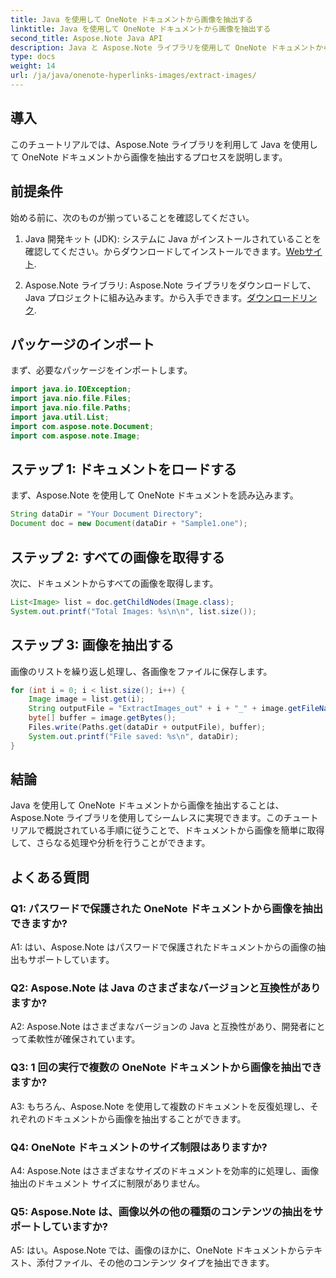 ```yaml
---
title: Java を使用して OneNote ドキュメントから画像を抽出する
linktitle: Java を使用して OneNote ドキュメントから画像を抽出する
second_title: Aspose.Note Java API
description: Java と Aspose.Note ライブラリを使用して OneNote ドキュメントから画像を抽出する方法を学びます。シームレスな画像抽出については、ステップバイステップのガイドに従ってください。
type: docs
weight: 14
url: /ja/java/onenote-hyperlinks-images/extract-images/
---
```

## 導入

このチュートリアルでは、Aspose.Note ライブラリを利用して Java を使用して OneNote ドキュメントから画像を抽出するプロセスを説明します。

## 前提条件

始める前に、次のものが揃っていることを確認してください。

1.  Java 開発キット (JDK): システムに Java がインストールされていることを確認してください。からダウンロードしてインストールできます。[Webサイト](https://www.oracle.com/java/technologies/javase-jdk15-downloads.html).

2.  Aspose.Note ライブラリ: Aspose.Note ライブラリをダウンロードして、Java プロジェクトに組み込みます。から入手できます。[ダウンロードリンク](https://releases.aspose.com/note/java/).

## パッケージのインポート

まず、必要なパッケージをインポートします。

```java
import java.io.IOException;
import java.nio.file.Files;
import java.nio.file.Paths;
import java.util.List;
import com.aspose.note.Document;
import com.aspose.note.Image;
```

## ステップ 1: ドキュメントをロードする

まず、Aspose.Note を使用して OneNote ドキュメントを読み込みます。

```java
String dataDir = "Your Document Directory";
Document doc = new Document(dataDir + "Sample1.one");
```

## ステップ 2: すべての画像を取得する

次に、ドキュメントからすべての画像を取得します。

```java
List<Image> list = doc.getChildNodes(Image.class);
System.out.printf("Total Images: %s\n\n", list.size());
```

## ステップ 3: 画像を抽出する

画像のリストを繰り返し処理し、各画像をファイルに保存します。

```java
for (int i = 0; i < list.size(); i++) {
    Image image = list.get(i);
    String outputFile = "ExtractImages_out" + i + "_" + image.getFileName();
    byte[] buffer = image.getBytes();
    Files.write(Paths.get(dataDir + outputFile), buffer);
    System.out.printf("File saved: %s\n", dataDir);
}
```

## 結論

Java を使用して OneNote ドキュメントから画像を抽出することは、Aspose.Note ライブラリを使用してシームレスに実現できます。このチュートリアルで概説されている手順に従うことで、ドキュメントから画像を簡単に取得して、さらなる処理や分析を行うことができます。

## よくある質問

### Q1: パスワードで保護された OneNote ドキュメントから画像を抽出できますか?

A1: はい、Aspose.Note はパスワードで保護されたドキュメントからの画像の抽出もサポートしています。

### Q2: Aspose.Note は Java のさまざまなバージョンと互換性がありますか?

A2: Aspose.Note はさまざまなバージョンの Java と互換性があり、開発者にとって柔軟性が確保されています。

### Q3: 1 回の実行で複数の OneNote ドキュメントから画像を抽出できますか?

A3: もちろん、Aspose.Note を使用して複数のドキュメントを反復処理し、それぞれのドキュメントから画像を抽出することができます。

### Q4: OneNote ドキュメントのサイズ制限はありますか?

A4: Aspose.Note はさまざまなサイズのドキュメントを効率的に処理し、画像抽出のドキュメント サイズに制限がありません。

### Q5: Aspose.Note は、画像以外の他の種類のコンテンツの抽出をサポートしていますか?

A5: はい。Aspose.Note では、画像のほかに、OneNote ドキュメントからテキスト、添付ファイル、その他のコンテンツ タイプを抽出できます。